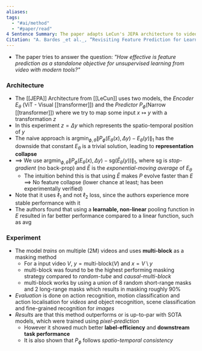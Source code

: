```yaml
---
aliases: 
tags:
  - "#ai/method"
  - "#paper/read"
4 Sentence Summary: The paper adapts LeCun's JEPA architecture to video and shows that it improves on current SOTA models or performs just as well. It shows that feature-learning is just as performant and has better label-efficiency/downstream task performance
Citation: "A. Bardes _et al._, “Revisiting Feature Prediction for Learning Visual Representations from Video | Research - AI at Meta,” _arxiv_, Feb. 2024, Accessed: Feb. 22, 2024. [Online]. Available: [https://ai.meta.com/research/publications/revisiting-feature-prediction-for-learning-visual-representations-from-video/](https://ai.meta.com/research/publications/revisiting-feature-prediction-for-learning-visual-representations-from-video/)"
---
```

- The paper tries to answer the question: *"How effective is feature prediction as a standalone objective for unsupervised learning from video with modern tools?"*
### Architecture
- The [[JEPA]] Architecture from [[LeCun]] uses two models, the *Encoder* $E_{\theta}$ (ViT - Visual [[transformer]]) and the *Predictor* $P_{\phi}$(Narrow [[transformer]]) where we try to map some input $x\mapsto y$ with a transformation $z$ 
- In this experiment $z=\Delta y$ which represents the spatio-temporal position of $y$
- The naive approach is $\text{argmin}_{\phi, \theta} \lVert P_{\phi}(E_{\theta}(x), \Delta y)- E_{\theta}(y) \rVert_{1}$ has the downside that constant $E_{\theta}$ is a trivial solution, leading to **representation collapse**
- $\implies$ We use $\text{argmin}_{\phi, \theta} \lVert P_{\phi}(E_{\theta}(x), \Delta y)- \text{sg}(\bar{E}_{\theta}(y) )\rVert_{1}$, where $\text{sg}$ is *stop-gradient* (no back-prop) and $\bar{E}$ is the *exponential-moving average* of $E_{\theta}$
	- The intuition behind this is that using $\bar{E}$ makes $P$ evolve faster than $E$ $\implies$ No feature collapse (lower chance at least; has been experimentally verified)
- Note that it uses $\ell_{1}$ and not $\ell_{2}$ loss, since the authors experience more stable performance with it
- The authors found that using a **learnable, non-linear** pooling function in $E$ resulted in far better performance compared to a linear function, such as $\text{avg}$ 
### Experiment
- The model *trains* on multiple (2M) videos and uses **multi-block** as a masking method
	- For a input video $V$, $y=\text{multi-block}(V)$ and $x=V\setminus y$ 
	- multi-block was found to be the highest performing masking strategy compared to *random-tube* and *causal-multi-block*
	- multi-block works by using a union of 8 random short-range masks and 2 long-range masks which results in masking roughly $90\%$ 
- *Evaluation* is done on action recognition, motion classification and action localisation for *videos* and object recognition, scene classification and fine-grained recognition for *images*
- *Results* are that this method outperforms or is up-to-par with SOTA models, which were trained using *pixel-prediction*
	- However it showed much better **label-efficiency** and **downstream task performance**
	- It is also shown that $P_{\phi}$ follows *spatio-temporal consistency*

